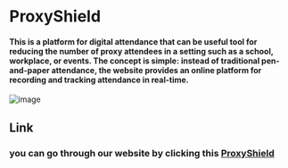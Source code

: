 # ProxyShield
#### This is a platform for digital attendance that can be useful tool for reducing the number of proxy attendees in a setting such as a school, workplace, or events. The concept is simple: instead of traditional pen-and-paper attendance, the website provides an online platform for recording and tracking attendance in real-time.
![image](https://user-images.githubusercontent.com/107138786/220445203-504e2623-93eb-4bb6-9c7f-f6f6aa826a4b.png)
## Link
### you can go through our website by clicking this [ProxyShield](https://proxyshield.onrender.com/)
